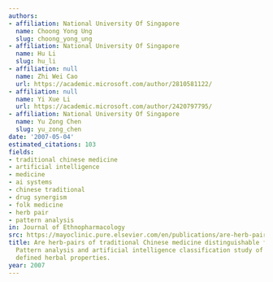 ```yaml
---
authors:
- affiliation: National University Of Singapore
  name: Choong Yong Ung
  slug: choong_yong_ung
- affiliation: National University Of Singapore
  name: Hu Li
  slug: hu_li
- affiliation: null
  name: Zhi Wei Cao
  url: https://academic.microsoft.com/author/2810581122/
- affiliation: null
  name: Yi Xue Li
  url: https://academic.microsoft.com/author/2420797795/
- affiliation: National University Of Singapore
  name: Yu Zong Chen
  slug: yu_zong_chen
date: '2007-05-04'
estimated_citations: 103
fields:
- traditional chinese medicine
- artificial intelligence
- medicine
- ai systems
- chinese traditional
- drug synergism
- folk medicine
- herb pair
- pattern analysis
in: Journal of Ethnopharmacology
src: https://mayoclinic.pure.elsevier.com/en/publications/are-herb-pairs-of-traditional-chinese-medicine-distinguishable-fr
title: Are herb-pairs of traditional Chinese medicine distinguishable from others?
  Pattern analysis and artificial intelligence classification study of traditionally
  defined herbal properties.
year: 2007
---
```

